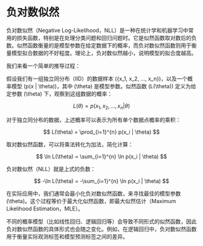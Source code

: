 # 负对数似然

负对数似然（Negative Log-Likelihood，NLL）是一种在统计学和机器学习中常用的损失函数，特别是在处理分类问题和回归问题时。它是似然函数取对数后的负数。似然函数衡量的是模型参数在给定数据下的概率，而负对数似然函数则用于衡量模型拟合数据的不好程度。理论上，负对数似然越小，说明模型的拟合度越高。

我们来看一个简单的推导过程：

假设我们有一组独立同分布（IID）的数据样本 ({x\_1, x\_2, ..., x\_n})，以及一个概率模型 (p(x | \theta))，其中 (\theta) 是模型参数。似然函数 (L(\theta)) 定义为给定参数 (\theta) 下，观察到这组数据的概率：

$$
L(\theta) = p(x_1, x_2, ..., x_n | \theta)
$$

对于独立同分布的数据，上述概率可以表示为所有单个数据点概率的乘积：

$$
L(\theta) = \prod_{i=1}^{n} p(x_i | \theta)
$$

取对数似然函数，可以将乘法转化为加法，简化计算：

$$
\ln L(\theta) = \sum_{i=1}^{n} \ln p(x_i | \theta)
$$

负对数似然（NLL）就是上式的负数：

$$
-\ln L(\theta) = -\sum_{i=1}^{n} \ln p(x_i | \theta)
$$

在实际应用中，我们通常会最小化负对数似然函数，来寻找最佳的模型参数 (\theta)。这个过程等价于最大化似然函数，即最大似然估计（Maximum Likelihood Estimation，MLE）。

不同的概率模型（比如线性回归、逻辑回归等）会导致不同形式的似然函数，因此负对数似然函数的具体形式也会随之变化。例如，在逻辑回归中，负对数似然函数用于衡量实际观测标签和模型预测标签之间的差异。
